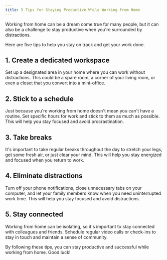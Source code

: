 ```yaml
---
title: 5 Tips for Staying Productive While Working from Home
---
```


Working from home can be a dream come true for many people, but it can also be a challenge to stay productive when you're surrounded by distractions.

Here are five tips to help you stay on track and get your work done.

## 1. Create a dedicated workspace

Set up a designated area in your home where you can work without distractions.
This could be a spare room, a corner of your living room, or even a closet that you convert into a mini-office.

## 2. Stick to a schedule

Just because you're working from home doesn't mean you can't have a routine.
Set specific hours for work and stick to them as much as possible.
This will help you stay focused and avoid procrastination.

## 3. Take breaks

It's important to take regular breaks throughout the day to stretch your legs, get some fresh air, or just clear your mind.
This will help you stay energized and focused when you return to work.

## 4. Eliminate distractions

Turn off your phone notifications, close unnecessary tabs on your computer, and let your family members know when you need uninterrupted work time.
This will help you stay focused and avoid distractions.

## 5. Stay connected

Working from home can be isolating, so it's important to stay connected with colleagues and friends.
Schedule regular video calls or check-ins to stay in touch and maintain a sense of community.

By following these tips, you can stay productive and successful while working from home.
Good luck!
